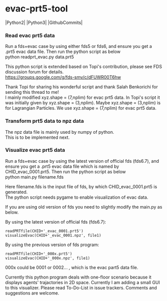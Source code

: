 # evac-prt5-tool

|Python2| |Python3| |GithubCommits|

### Read evac prt5 data  
Run a fds+evac case by using either fds5 or fds6, and ensure you get a .prt5 evac data file.  Then run the python script as below  
python readprt_evac.py data.prt5

This python script is extended based on Topi's contribution, please see FDS discussion forum for details.  
https://groups.google.com/g/fds-smv/c/dFUWR00T6hw   

Thank Topi for sharing his wonderful script and thank Salah Benkorichi for sending this thread to me!  
I mainly modified xyz.shape = (7,nplim) for evac prt5 data.  In Topi's script it was initially given by xyz.shape = (3,nplim).  Maybe xyz.shape = (3,nplim) is for Lagrangian Particles.  We use xyz.shape = (7,nplim) for evac prt5 data.  

### Transform prt5 data to npz data
The npz data file is mainly used by numpy of python.  
This is to be implemented next.  

### Visualize evac prt5 data  
Run a fds+evac case by using the latest version of official fds (fds6.7), and ensure you get a .prt5 evac data file which is named by CHID_evac_0001.prt5.  Then run the python script as below  
python main.py filename.fds

Here filename.fds is the input file of fds, by which CHID_evac_0001.prt5 is generated.  
The python script needs pygame to enable visualization of evac data.   

If you are using old version of fds you need to slightly modify the main.py as below.  

By using the latest version of official fds (fds6.7):

    readPRTfile(CHID+'_evac_0001.prt5')
    visualizeEvac(CHID+'_evac_0001.npz', file1)
	
By using the previous version of fds program:
	
	readPRTfile(CHID+'_000x.prt5')
    visualizeEvac(CHID+'_000x.npz', file1)

000x could be 0001 or 0002... , which is the evac part5 data file.  

Currently this python program deals with one-floor scenario because it displays agents' trajactories in 2D space.  Currently I am adding a small GUI to this visualizer.  Please read To-Do-List in issue trackers.  Comments and suggestions are welcome.  